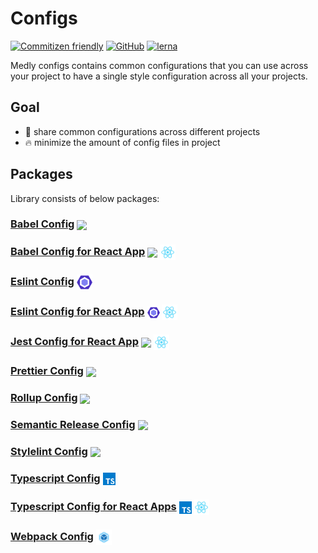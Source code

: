 # Configs

[![Commitizen friendly](https://img.shields.io/badge/commitizen-friendly-brightgreen.svg)](http://commitizen.github.io/cz-cli/)
[![GitHub](https://img.shields.io/github/license/medly/medly-components)](https://github.com/medly/medly-components/blob/master/LICENSE)
[![lerna](https://img.shields.io/badge/maintained%20with-lerna-cc00ff.svg)](https://lerna.js.org/)

Medly configs contains common configurations that you can use across your project to have a single style configuration across all your projects.

## Goal

- 🧩 share common configurations across different projects
- 🔥 minimize the amount of config files in project

## Packages

Library consists of below packages:

### [Babel Config](https://github.com/medly/configs/tree/master/packages/babel-config) <img style="vertical-align: middle" height="20" src="https://raw.githubusercontent.com/babel/logo/master/babel.png">

### [Babel Config for React App](https://github.com/medly/configs/tree/master/packages/babel-config-react) <img style="vertical-align: middle" height="20" src="https://raw.githubusercontent.com/babel/logo/master/babel.png"> <img style="vertical-align: middle" height="25" src="https://raw.githubusercontent.com/github/explore/80688e429a7d4ef2fca1e82350fe8e3517d3494d/topics/react/react.png">

### [Eslint Config](https://github.com/medly/configs/tree/master/packages/eslint-config) <img style="vertical-align: middle" height="25" src="https://raw.githubusercontent.com/github/explore/80688e429a7d4ef2fca1e82350fe8e3517d3494d/topics/eslint/eslint.png">

### [Eslint Config for React App](https://github.com/medly/configs/tree/master/packages/eslint-config-react) <img style="vertical-align: middle" height="20" src="https://raw.githubusercontent.com/github/explore/80688e429a7d4ef2fca1e82350fe8e3517d3494d/topics/eslint/eslint.png"> <img style="vertical-align: middle" height="25" src="https://raw.githubusercontent.com/github/explore/80688e429a7d4ef2fca1e82350fe8e3517d3494d/topics/react/react.png">

### [Jest Config for React App](https://github.com/medly/configs/tree/master/packages/jest-config-react) <img style="vertical-align: middle" height="20" src="https://cdn.freebiesupply.com/logos/large/2x/jest-logo-png-transparent.png"> <img style="vertical-align: middle" height="25" src="https://raw.githubusercontent.com/github/explore/80688e429a7d4ef2fca1e82350fe8e3517d3494d/topics/react/react.png">

### [Prettier Config](https://github.com/medly/configs/tree/master/packages/prettier-config) <img style="vertical-align: middle" height="21" src="https://brandslogos.com/wp-content/uploads/images/large/prettier-logo-vector.svg">

### [Rollup Config](https://github.com/medly/configs/tree/master/packages/rollup-config) <img style="vertical-align: middle" height="25" src="https://rollupjs.org/logo.svg" />

### [Semantic Release Config](https://github.com/medly/configs/tree/master/packages/semantic-release-config) <img style="vertical-align: middle" height="25" src="https://gblobscdn.gitbook.com/spaces%2F-LGsE7zdvzHI5cG-XV6p%2Favatar.png?alt=media">

### [Stylelint Config](https://github.com/medly/configs/tree/master/packages/stylelint-config) <img style="vertical-align: middle" height="20" src="https://cdn.freebiesupply.com/logos/large/2x/stylelint-logo-png-transparent.png">

### [Typescript Config](https://github.com/medly/configs/tree/master/packages/typescript-config) <img style="vertical-align: middle" height="20" src="https://raw.githubusercontent.com/github/explore/80688e429a7d4ef2fca1e82350fe8e3517d3494d/topics/typescript/typescript.png">

### [Typescript Config for React Apps](https://github.com/medly/configs/tree/master/packages/typescript-config-react) <img style="vertical-align: middle" height="20" src="https://raw.githubusercontent.com/github/explore/80688e429a7d4ef2fca1e82350fe8e3517d3494d/topics/typescript/typescript.png"> <img style="vertical-align: middle" height="25" src="https://raw.githubusercontent.com/github/explore/80688e429a7d4ef2fca1e82350fe8e3517d3494d/topics/react/react.png">

### [Webpack Config](https://github.com/medly/configs/tree/master/packages/webpack-config) <img style="vertical-align: middle" height="25" src="https://raw.githubusercontent.com/github/explore/80688e429a7d4ef2fca1e82350fe8e3517d3494d/topics/webpack/webpack.png">
